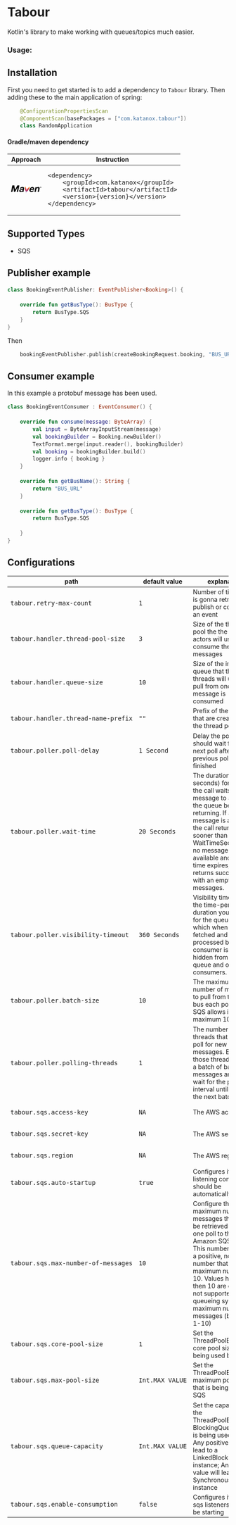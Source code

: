 # Tabour

Kotlin's library to make working with queues/topics much easier.

### Usage:

## Installation

First you need to get started is to add a dependency to `Tabour` library.
Then adding these to the main application of spring:
```kotlin
    @ConfigurationPropertiesScan
    @ComponentScan(basePackages = ["com.katanox.tabour"])
    class RandomApplication
```

#### Gradle/maven dependency
<table>
<thead><tr><th>Approach</th><th>Instruction</th></tr></thead>
<tr>
<td><img src="docs/maven.png" alt="Maven"/></td>
<td>
<pre>&lt;dependency&gt;
    &lt;groupId&gt;com.katanox&lt;/groupId&gt;
    &lt;artifactId&gt;tabour&lt;/artifactId&gt;
    &lt;version&gt;{version}&lt;/version&gt;
&lt;/dependency&gt;</pre>
    </td>
</tr>
</table>

## Supported Types
- SQS

## Publisher example
```kotlin
class BookingEventPublisher: EventPublisher<Booking>() {
    
    override fun getBusType(): BusType {
        return BusType.SQS
    }
}
```
Then
```kotlin
    bookingEventPublisher.publish(createBookingRequest.booking, "BUS_URL")
```

## Consumer example
In this example a protobuf message has been used.
```kotlin
class BookingEventConsumer : EventConsumer() {

    override fun consume(message: ByteArray) {
        val input = ByteArrayInputStream(message)
        val bookingBuilder = Booking.newBuilder()
        TextFormat.merge(input.reader(), bookingBuilder)
        val booking = bookingBuilder.build()
        logger.info { booking }
    }

    override fun getBusName(): String {
        return "BUS_URL"
    }

    override fun getBusType(): BusType {
        return BusType.SQS

    }
}
```

## Configurations
<table>
<thead><tr><th>path</th><th>default value</th><th>explanation</th></tr></thead>
<tr>
<td><pre>tabour.retry-max-count</pre></td>
<td><pre>1</pre></td>
<td>Number of times that is gonna retry to publish  or consume an event</td>
</tr>
<tr>
<tr>
<td><pre>tabour.handler.thread-pool-size</pre></td>
<td><pre>3</pre></td>
<td>Size of the thread pool the the handler actors will use to consume the messages</td>
</tr>
<tr>
<td><pre>tabour.handler.queue-size</pre></td>
<td><pre>10</pre></td>
<td>Size of the internal queue that the threads will use to pull from once a message is consumed</td>
</tr>
<tr>
<td><pre>tabour.handler.thread-name-prefix</pre></td>
<td><pre>""</pre></td>
<td>Prefix of the threads that are created by the thread pool</td>
</tr>
<tr>
<td><pre>tabour.poller.poll-delay</pre></td>
<td><pre>1 Second</pre></td>
<td>Delay the poller should wait for the next poll after the previous poll has finished</td>
</tr>
<tr>
<td><pre>tabour.poller.wait-time</pre></td>
<td><pre>20 Seconds</pre></td>
<td>The duration (in seconds) for which the call waits for a message to arrive in the queue before returning. If a message is available, the call returns sooner than WaitTimeSeconds. If no messages are available and the wait time expires, the call returns successfully with an empty list of messages.</td>
</tr>
<tr>
<td><pre>tabour.poller.visibility-timeout</pre></td>
<td><pre>360 Seconds</pre></td>
<td>Visibility timeout is the time-period or duration you specify for the queue item which when is fetched and processed by the consumer is made hidden from the queue and other consumers.</td>
</tr>
<tr>
<td><pre>tabour.poller.batch-size</pre></td>
<td><pre>10</pre></td>
<td>The maximum number of messages to pull from the even bus each poll
     *  SQSl: SQS allows is maximum 10</td>
</tr>
<tr>
<td><pre>tabour.poller.polling-threads</pre></td>
<td><pre>1</pre></td>
<td>The number of threads that should poll for new messages. Each of those threads will poll a batch of batchSize messages and then wait for the pollDelay interval until polling the next batch.</td>
</tr>
<tr>
<td><pre>tabour.sqs.access-key</pre></td>
<td><pre>NA</pre></td>
<td>The AWS access key.</td>
</tr>
<tr>
<td><pre>tabour.sqs.secret-key</pre></td>
<td><pre>NA</pre></td>
<td>The AWS secret key.</td>
</tr>
<tr>
<td><pre>tabour.sqs.region</pre></td>
<td><pre>NA</pre></td>
<td>The AWS region</td>
</tr>
<tr>
<td><pre>tabour.sqs.auto-startup</pre></td>
<td><pre>true</pre></td>
<td>Configures if this listening container should be automatically started.</td>
</tr>
<tr>
<td><pre>tabour.sqs.max-number-of-messages</pre></td>
<td><pre>10</pre></td>
<td>Configure the maximum number of messages that should be retrieved during one poll to the Amazon SQS system. This number must be a positive, non-zero number that has a maximum number of 10. Values higher then 10 are currently not supported by the queueing system. the maximum number of messages (between 1-10)</td>
</tr>
<tr>
<td><pre>tabour.sqs.core-pool-size</pre></td>
<td><pre>1</pre></td>
<td>Set the ThreadPoolExecutor's core pool size, that is being used by SQS</td>
</tr>
<tr>
<td><pre>tabour.sqs.max-pool-size</pre></td>
<td><pre>Int.MAX_VALUE</pre></td>
<td>Set the ThreadPoolExecutor's maximum pool size, that is being used by SQS</td>
</tr>
<tr>
<td><pre>tabour.sqs.queue-capacity</pre></td>
<td><pre>Int.MAX_VALUE</pre></td>
<td>Set the capacity for the ThreadPoolExecutor's BlockingQueue, that is being used by SQS Any positive value will lead to a LinkedBlockingQueue instance; Any other value will lead to a SynchronousQueue instance</td>
</tr>
<tr>
<td><pre>tabour.sqs.enable-consumption</pre></td>
<td><pre>false</pre></td>
<td>Configures if this the sqs listeners should be starting</td>
</tr>
</table>